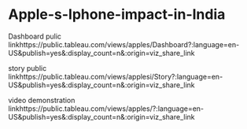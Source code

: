 # Apple-s-Iphone-impact-in-India


Dashboard pulic linkhttps://public.tableau.com/views/apples/Dashboard?:language=en-US&publish=yes&:display_count=n&:origin=viz_share_link

story public linkhttps://public.tableau.com/views/applesi/Story?:language=en-US&publish=yes&:display_count=n&:origin=viz_share_link

video demonstration linkhttps://public.tableau.com/views/apples/?:language=en-US&publish=yes&:display_count=n&:origin=viz_share_link

